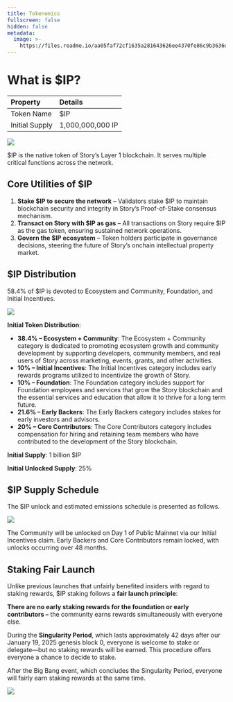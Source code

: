 ```yaml
---
title: Tokenomics
fullscreen: false
hidden: false
metadata:
  image: >-
    https://files.readme.io/aa05faf72cf1635a281643626ee4370fe86c9b3636d774178dafdb9c7ef119dd-ip-tokenomics.webp
---
```

# What is $IP?

| Property       | Details          |
| :------------- | :--------------- |
| Token Name     | $IP              |
| Initial Supply | 1,000,000,000 IP |

![](https://files.readme.io/cf2e1a0bff0a618c4527eb0c2992cfb916babb3674e3a15e3d6167274af9cd3b-image.png)

$IP is the native token of Story’s Layer 1 blockchain. It serves multiple critical functions across the network.

## Core Utilities of $IP

1. **Stake $IP to secure the network** – Validators stake $IP to maintain blockchain security and integrity in Story’s Proof-of-Stake consensus mechanism.
2. **Transact on Story with $IP as gas** – All transactions on Story require $IP as the gas token, ensuring sustained network operations.
3. **Govern the $IP ecosystem** – Token holders participate in governance decisions, steering the future of Story’s onchain intellectual property market.

## $IP Distribution

58.4% of $IP is devoted to Ecosystem and Community, Foundation, and Initial Incentives.

![](https://files.readme.io/8da2d58340e1861b1d4c02dee529cb9016cd1810a9bf6a29fcab6171af575ab7-image.png)

**Initial Token Distribution**:

* **38.4% – Ecosystem + Community**: The Ecosystem + Community category is dedicated to promoting ecosystem growth and community development by supporting developers, community members, and real users of Story across marketing, events, grants, and other activities.
* **10% – Initial Incentives**: The Initial Incentives category includes early rewards programs utilized to incentivize the growth of Story.
* **10% – Foundation**: The Foundation category includes support for Foundation employees and services that grow the Story blockchain and the essential services and education that allow it to thrive for a long term future.
* **21.6% – Early Backers**: The Early Backers category includes stakes for early investors and advisors.
* **20% – Core Contributors**: The Core Contributors category includes compensation for hiring and retaining team members who have contributed to the development of the Story blockchain.

**Initial Supply**: 1 billion $IP

**Initial Unlocked Supply**: 25%

## $IP Supply Schedule

The $IP unlock and estimated emissions schedule is presented as follows.

![](https://files.readme.io/ef45d501e9d79d0b7d4df675e3dc6be8215c2fa81658aa00eca23b8e6f3bfecc-image.png)

The Community will be unlocked on Day 1 of Public Mainnet via our Initial Incentives claim. Early Backers and Core Contributors remain locked, with unlocks occurring over 48 months.

## Staking Fair Launch

Unlike previous launches that unfairly benefited insiders with regard to staking rewards, $IP staking follows a **fair launch principle**:

**There are no early staking rewards for the foundation or early contributors –** the community earns rewards simultaneously with everyone else.

During the **Singularity Period**, which lasts approximately 42 days after our January 19, 2025 genesis block 0, everyone is welcome to stake or delegate—but no staking rewards will be earned. This procedure offers everyone a chance to decide to stake.

After the Big Bang event, which concludes the Singularity Period, everyone will fairly earn staking rewards at the same time.

![](https://files.readme.io/412d207cf15bf45e3c405064c3baed676ddab75d31685331a393207c33cee92a-image.png)